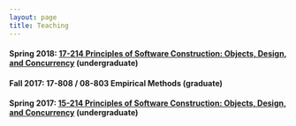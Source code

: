 ```yaml
---
layout: page
title: Teaching
---
```


#### Spring 2018: [17-214 Principles of Software Construction: Objects, Design, and Concurrency](http://www.cs.cmu.edu/~charlie/courses/17-214/2018-spring/) (undergraduate)
#### Fall 2017: 17-808 / 08-803 Empirical Methods (graduate)
#### Spring 2017: [15-214 Principles of Software Construction: Objects, Design, and Concurrency](https://www.cs.cmu.edu/~ckaestne/15214/s2017/) (undergraduate)


